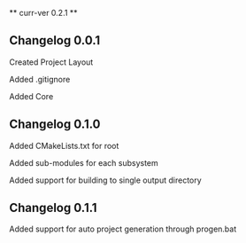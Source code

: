 ** curr-ver 0.2.1 **

## Changelog 0.0.1

Created Project Layout

Added .gitignore

Added Core

## Changelog 0.1.0

Added CMakeLists.txt for root 

Added sub-modules for each subsystem

Added support for building to single output directory

## Changelog 0.1.1

Added support for auto project generation through progen.bat